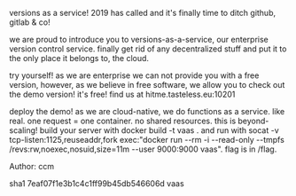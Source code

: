 versions as a service! 2019 has called and it's finally time to ditch github, gitlab & co!

we are proud to introduce you to versions-as-a-service, our enterprise version control service. finally get rid of any decentralized stuff and put it to the only place it belongs to, the cloud.

try yourself! as we are enterprise we can not provide you with a free version, however, as we believe in free software, we allow you to check out the demo version! it's free! find us at hitme.tasteless.eu:10201

deploy the demo! as we are cloud-native, we do functions as a service. like real. one request = one container. no shared resources. this is beyond-scaling! build your server with docker build -t vaas . and run with socat -v tcp-listen:1125,reuseaddr,fork exec:"docker run --rm -i --read-only --tmpfs /revs\:rw\,noexec\,nosuid\,size=11m --user 9000\:9000 vaas". flag is in /flag.

Author: ccm

sha1 7eaf07f1e3b1c4c1ff99b45db546606d vaas